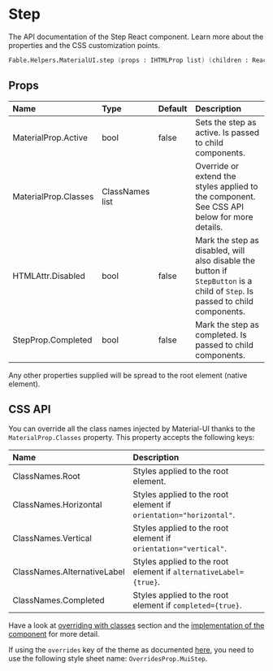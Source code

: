 # Step

<p class="description">The API documentation of the Step React component. Learn more about the properties and the CSS customization points.</p>

```fsharp
Fable.Helpers.MaterialUI.step (props : IHTMLProp list) (children : ReactElement list) : ReactElement
```



## Props

| Name | Type | Default | Description |
|:-----|:-----|:--------|:------------|
| <span class="prop-name">MaterialProp.Active</span> | <span class="prop-type">bool</span> | <span class="prop-default">false</span> | Sets the step as active. Is passed to child components. |
| <span class="prop-name">MaterialProp.Classes</span> | <span class="prop-type">ClassNames list</span> |   | Override or extend the styles applied to the component.  See CSS API below for more details.  |
| <span class="prop-name">HTMLAttr.Disabled</span> | <span class="prop-type">bool</span> | <span class="prop-default">false</span> | Mark the step as disabled, will also disable the button if `StepButton` is a child of `Step`. Is passed to child components. |
| <span class="prop-name">StepProp.Completed</span> | <span class="prop-type">bool</span> | <span class="prop-default">false</span> | Mark the step as completed. Is passed to child components. |

Any other properties supplied will be spread to the root element (native element).

## CSS API

You can override all the class names injected by Material-UI thanks to the `MaterialProp.Classes` property.
This property accepts the following keys:


| Name | Description |
|:-----|:------------|
| <span class="prop-name">ClassNames.Root</span> | Styles applied to the root element.
| <span class="prop-name">ClassNames.Horizontal</span> | Styles applied to the root element if `orientation="horizontal"`.
| <span class="prop-name">ClassNames.Vertical</span> | Styles applied to the root element if `orientation="vertical"`.
| <span class="prop-name">ClassNames.AlternativeLabel</span> | Styles applied to the root element if `alternativeLabel={true}`.
| <span class="prop-name">ClassNames.Completed</span> | Styles applied to the root element if `completed={true}`.

Have a look at [overriding with classes](#/customization/overrides) section
and the [implementation of the component](https://github.com/mui-org/material-ui/tree/master/packages/material-ui/src/Step/Step.js)
for more detail.

If using the `overrides` key of the theme as documented
[here](#/customization/themes),
you need to use the following style sheet name: `OverridesProp.MuiStep`.

<!--## Demos-->

<!--- [Steppers](/demos/steppers/)-->

